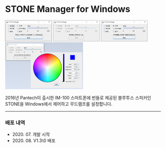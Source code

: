 # STONE Manager for Windows
<div>
<img src="Images/program_main.png" width="30%" height="30%" alt="Screenshot"></img>
<img src="Images/program_run_1.png" width="30%" height="30%" alt="Screenshot"></img>
<img src="Images/program_run_2.png" width="30%" height="30%" alt="Screenshot"></img>
</div>
<img src="Images/program_color.png" width="50%" height="50%" alt="Screenshot"></img>

2016년 Pantech이 출시한 IM-100 스마트폰에 번들로 제공된 블루투스 스피커인 STONE을
Windows에서 제어하고 무드램프를 설정합니다.

***

### 배포 내역
* 2020\. 07\. 개발 시작
* 2020\. 08\. V1\.3\0 배포